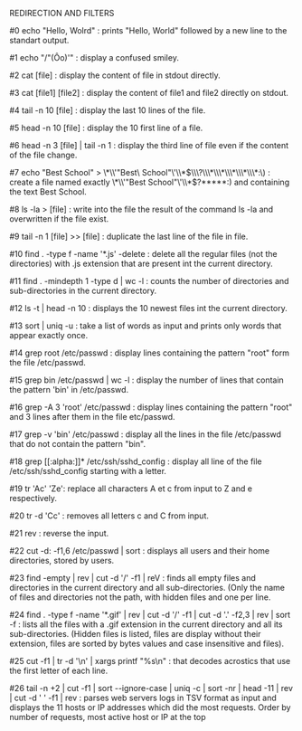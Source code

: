 REDIRECTION AND FILTERS

#0 echo "Hello, Wolrd" : prints "Hello, World" followed by a new line to the standart output.

#1 echo "/"(Ôo)'" : display a confused smiley.

#2 cat [file] : display the content of file in stdout directly.

#3 cat [file1] [file2] : display the content of file1 and file2 directly on stdout.

#4 tail -n 10 [file] : display the last 10 lines of the file.

#5 head -n 10 [file] : display the 10 first line of a file.

#6 head -n 3 [file] | tail -n 1 : display the third line of file even if the content of the file change.

#7 echo "Best School" > \\\*\\\\\'\"Best\ School\"\\\'\\\\\*$\\\?\\\*\\\*\\\*\\\*\\\*:\) : create a file named exactly \*\\'"Best School"\'\\*$\?\*\*\*\*\*:) and containing the text Best School.

#8 ls -la > [file] : write into the file the result of the command ls -la and overwritten if the file exist.

#9 tail -n 1 [file] >> [file] : duplicate the last line of the file in file.

#10 find . -type f -name '*.js' -delete : delete all the regular files (not the directories) with .js extension that are present int the current directory.

#11 find . -mindepth 1 -type d | wc -l : counts the number of directories and sub-directories in the current directory.

#12 ls -t | head -n 10 : displays the 10 newest files int the current directory.

#13 sort | uniq -u : take a list of words as input and prints only words that appear exactly once.

#14 grep root /etc/passwd : display lines containing the pattern "root" form the file /etc/passwd.

#15 grep bin /etc/passwd | wc -l : display the number of lines that contain the pattern 'bin' in /etc/passwd.

#16 grep -A 3 'root' /etc/passwd : display lines containing the pattern "root" and 3 lines after them in the file etc/passwd.

#17 grep -v 'bin' /etc/passwd : display all the lines in the file /etc/passwd that do not contain the pattern "bin".

#18 grep [[:alpha:]]* /etc/ssh/sshd_config : display all line of the file /etc/ssh/sshd_config starting with a letter.

#19 tr 'Ac' 'Ze': replace all characters A et c from input to Z and e respectively.

#20 tr -d 'Cc' : removes all letters c and C from input. 

#21 rev : reverse the input.

#22 cut -d: -f1,6 /etc/passwd | sort : displays all users and their home directories, stored by users.

#23 find -empty | rev | cut -d '/' -f1 | reV : finds all empty files and directories in the current directory and all sub-directories. (Only the name of files and directories not the path, with hidden files and one per line.

#24 find . -type f -name '*.gif' | rev | cut -d '/' -f1 | cut -d '.' -f2,3 | rev | sort -f : lists all the files with a .gif extension in the current directory and all its sub-directories. (Hidden files is listed, files are display without their extension, files are sorted by bytes values and case insensitive and files).

#25 cut -f1 | tr -d '\n' | xargs printf "%s\n" : that decodes acrostics that use the first letter of each line. 

#26 tail -n +2 | cut -f1 | sort --ignore-case | uniq -c | sort -nr | head -11 | rev | cut -d ' ' -f1 | rev : parses web servers logs in TSV format as input and displays the 11 hosts or IP addresses which did the most requests. Order by number of requests, most active host or IP at the top
